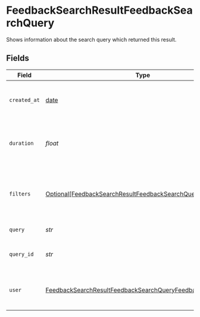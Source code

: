 # FeedbackSearchResultFeedbackSearchQuery

Shows information about the search query which returned this result.


## Fields

| Field                                                                                                                                         | Type                                                                                                                                          | Required                                                                                                                                      | Description                                                                                                                                   |
| --------------------------------------------------------------------------------------------------------------------------------------------- | --------------------------------------------------------------------------------------------------------------------------------------------- | --------------------------------------------------------------------------------------------------------------------------------------------- | --------------------------------------------------------------------------------------------------------------------------------------------- |
| `created_at`                                                                                                                                  | [date](https://docs.python.org/3/library/datetime.html#date-objects)                                                                          | :heavy_check_mark:                                                                                                                            | Specifies when the search query was done.                                                                                                     |
| `duration`                                                                                                                                    | *float*                                                                                                                                       | :heavy_check_mark:                                                                                                                            | The number of seconds the pipeline took to find the answer.                                                                                   |
| `filters`                                                                                                                                     | [Optional[FeedbackSearchResultFeedbackSearchQuerySearchFilters]](../../models/shared/feedbacksearchresultfeedbacksearchquerysearchfilters.md) | :heavy_minus_sign:                                                                                                                            | Shows which metadata filters were used for the search query.                                                                                  |
| `query`                                                                                                                                       | *str*                                                                                                                                         | :heavy_check_mark:                                                                                                                            | The search query                                                                                                                              |
| `query_id`                                                                                                                                    | *str*                                                                                                                                         | :heavy_check_mark:                                                                                                                            | Unique identifier of the search query.                                                                                                        |
| `user`                                                                                                                                        | [FeedbackSearchResultFeedbackSearchQueryFeedbackUser](../../models/shared/feedbacksearchresultfeedbacksearchqueryfeedbackuser.md)             | :heavy_check_mark:                                                                                                                            | The user who gave feedback to the search result.                                                                                              |